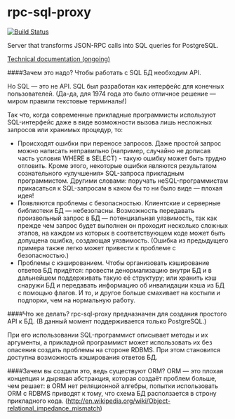 rpc-sql-proxy
=============
[![Build Status](https://travis-ci.org/DSoftOut/rpc-sql-proxy.png?branch=master)](https://travis-ci.org/DSoftOut/rpc-sql-proxy)

Server that transforms JSON-RPC calls into SQL queries for PostgreSQL.

[Technical documentation (ongoing)](http://dsoftout.github.io/rpc-sql-proxy/app.html)

####Зачем это надо?
Чтобы работать с SQL БД необходим API.

Но SQL — это не API. SQL был разработан как интерфейс для конечных пользователей. (Да-да, для 1974 года это было отличное решение — миром правили текстовые терминалы!)

Так что, когда современные прикладные программисты используют SQL-интерфейс даже в виде возможности вызова лишь несложных запросов или хранимых процедур, то:
* Происходят ошибки при переносе запросов. Даже простой запрос можно написать неправильно (например, случайно не дописав часть условия WHERE в SELECT) - такую ошибку может быть трудно отловить. Кроме этого, некоторые ошибки являются результатом сознательного «улучшения» SQL-запроса прикладным программистом. Другими словами: поручать неSQL-программистам прикасаться к SQL-запросам в каком бы то ни было виде — плохая идея!
* Появляются проблемы с безопасностью. Клиентские и серверные библиотеки БД — небезопасны. Возможность передавать произвольный запрос в БД — потенциальная уязвимость, так как прежде чем запрос будет выполнен он проходит несколько сложных этапов, на каждом из которых в соответствующем коде может быть допущена ошибка, создающая уязвимость. (Ошибка из предыдущего примера также легко может привести к проблеме с безопасностью.)
* Проблемы с кэшированием. Чтобы организовать кэширование ответов БД придётся:
провести денормализацию внутри БД и в дальнейшем поддерживать такую её структуру; или
хранить кэш снаружи БД и передавать информацию об инвалидации кэша из БД с помощью флагов. И то, и другое больше смахивает на костыли и подпорки, чем на нормальную работу.

####Что же делать?
rpc-sql-proxy предназначен для создания простого API к БД.
(В данный момент поддерживается только PostgreSQL.)

При его использовании SQL-программист описывает методы и их аргументы, а прикладной программист может использовать их без опасения создать проблемы на стороне RDBMS. При этом становится доступна возможность кэширования ответов БД.

####Зачем вы создали это, ведь существуют ORM?
ORM — это плохая концепция и дырявая абстракция, которая создаёт проблем больше, чем решает: в ORM нет реляционной алгебры, попытки использовать ORM с RDBMS приводят к тому, что схема БД расползается в строну прикладного кода. (http://en.wikipedia.org/wiki/Object-relational_impedance_mismatch)
